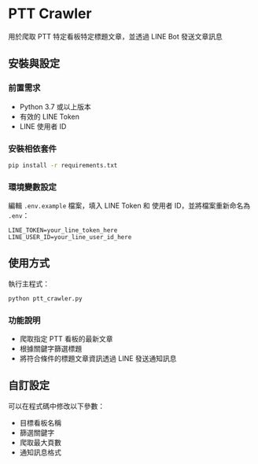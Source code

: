 # PTT Crawler

用於爬取 PTT 特定看板特定標題文章，並透過 LINE Bot 發送文章訊息

## 安裝與設定

### 前置需求

- Python 3.7 或以上版本
- 有效的 LINE Token
- LINE 使用者 ID

### 安裝相依套件

```bash
pip install -r requirements.txt
```

### 環境變數設定

編輯 `.env.example` 檔案，填入 LINE Token 和 使用者 ID，並將檔案重新命名為 `.env`：

```
LINE_TOKEN=your_line_token_here
LINE_USER_ID=your_line_user_id_here
```

## 使用方式

執行主程式：

```bash
python ptt_crawler.py
```

### 功能說明

- 爬取指定 PTT 看板的最新文章
- 根據關鍵字篩選標題
- 將符合條件的標題文章資訊透過 LINE 發送通知訊息

## 自訂設定

可以在程式碼中修改以下參數：

- 目標看板名稱
- 篩選關鍵字
- 爬取最大頁數
- 通知訊息格式
